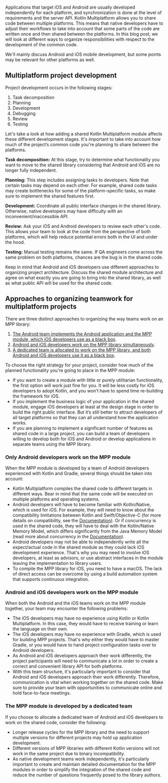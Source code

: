 [//]: # (title: Organize a process around Kotlin Multiplatform)
[//]: # (auxiliary-id: Organize_a_process_around_Kotlin_Multiplatform)

Applications that target iOS and Android are usually developed independently for each platform, and synchronization is
done at the level of requirements and the server API. Kotlin Multiplatform allows you to share code between multiple
platforms. This means that native developers have to adjust their workflows to take into account that some parts of the
code are written once and then shared between the platforms. In this blog post, we will look at different ways to
organize responsibilities with respect to the development of the common code.

We'll mainly discuss Android and iOS mobile development, but some points may be relevant for other platforms as well.

## Multiplatform project development

Project development occurs in the following stages:

1. Task decomposition
2. Planning
3. Development
4. Debugging
5. Review
6. Testing

Let's take a look at how adding a shared Kotlin Multiplatform module affects these different development stages. It's
important to take into account how much of the project’s common code you're planning to share between the platforms.

**Task decomposition:** At this stage, try to determine what functionality you want to move to the shared library
considering that Android and iOS are no longer fully independent.

**Planning:** This step includes assigning tasks to developers. Note that certain tasks may depend on each other. For
example, shared code tasks may create bottlenecks for some of the platform-specific tasks, so make sure to implement the
shared features first.

**Development:** Coordinate all public interface changes in the shared library. Otherwise, native developers may have
difficulty with an inconvenient/inaccessible API.

**Review:** Ask your iOS and Android developers to review each other's code. This allows your team to look at the code
from the perspective of both platforms, which will help reduce potential errors both in the UI and under the hood.

**Testing:** Manual testing remains the same. If QA engineers come across the same problem on both platforms, chances
are the bug is in the shared code.

Keep in mind that Android and iOS developers use different approaches to organizing project architecture. Discuss the
shared module architecture and agree on what exactly you are going to bring into the shared library, as well as what
public API will be used for the shared code.

## Approaches to organizing teamwork for multiplatform projects

There are three distinct approaches to organizing the way teams work on an MPP library:

1. [The Android team implements the Android application and the MPP module, which iOS developers use as a black box](#Only+Android+developers+work+on+the+MPP+module).
2. [Android and iOS developers work on the MPP library simultaneously](#Android+and+iOS+developers+work+on+the+MPP+module).
3. [A dedicated team is allocated to work on the MPP library, and both Android and iOS developers use it as a black box](#The+MPP+module+is+developed+by+a+dedicated+team).

To choose the right strategy for your project, consider how much of the planned functionality you're going to place in
the MPP module:
* If you want to create a module with little or purely utilitarian functionality, the first option will work just fine
for you. It will be less costly for iOS developers to adopt Kotlin, and you won’t have to spend time re-building the
framework for iOS.
* If you implement the business logic of your application in the shared module, engage iOS developers at least at the
design stage in order to build the right public interface. But it’s still better to attract developers of all target
platforms so that they can all understand how the application works.
* If you are planning to implement a significant number of features as shared code in a large project, you can build a
team of developers willing to develop both for iOS and Android or develop applications in separate teams using the MPP
library.

### Only Android developers work on the MPP module

When the MPP module is developed by a team of Android developers experienced with Kotlin and Gradle, several things
should be taken into account:

* Kotlin Multiplatform compiles the shared code to different targets in different ways. Bear in mind that the same code
will be executed on multiple platforms and operating systems. 
* Android developers will have to become familiar with Kotlin/Native, which is used for iOS. For example, they will need
to know about the compatibility limitations between Kotlin and Swift/Objective-C (for more details on compatibility, see
the [Documentation](https://kotlinlang.org/docs/reference/native/objc_interop.html)). Or if concurrency is used in the shared code, they will have to deal with the Kotlin/Native Memory
Model, which differs significantly from the Java Memory Model (read more about concurrency in the [Documentation](https://kotlinlang.org/docs/reference/native/concurrency.html)).
* Android developers may not be able to independently write all the expect/actual code in the shared module as they
could lack iOS development experience. That's why you may need to involve iOS developers, at least as advisors, or use
abstract interfaces in the module leaving the implementation to library users.
* To compile the MPP library for iOS, you need to have a macOS. The lack of direct access can be overcome by using a
build automation system that supports continuous integration.

### Android and iOS developers work on the MPP module

When both the Android and the iOS teams work on the MPP module together, your team may encounter the following problems:

* The iOS developers may have no experience using Kotlin or Kotlin Multiplatform. In this case, they would have to
receive training or learn the language on their own. 
* The iOS developers may have no experience with Gradle, which is used for building MPP projects. That's why either
they would have to master Gradle, or you would have to hand project configuration tasks over to Android developers. 
* As Android and iOS developers approach their work differently, the project participants will need to communicate a lot
in order to create a correct and convenient library API for both platforms. 
* With this team structure, it's particularly important to consider that Android and iOS developers approach their work
differently. Therefore, communication is vital when working together on the shared code. Make sure to provide your team
with opportunities to communicate online and hold face-to-face meetings.

### The MPP module is developed by a dedicated team

If you choose to allocate a dedicated team of Android and iOS developers to work on the shared code, consider the
following:

* Longer release cycles for the MPP library and the need to support multiple versions for different projects may hold up
application development.
* Different versions of MPP libraries with different Kotlin versions will not work in the same project due to binary
incompatibility.
* As native development teams work independently, it's particularly important to create and maintain detailed
documentation for the MPP modules in order to simplify the integration of the shared code and reduce the number of
questions frequently posed to the library authors.
